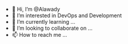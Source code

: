 - 👋 Hi, I’m @Alawady
- 👀 I’m interested in DevOps and Development
- 🌱 I’m currently learning ...
- 💞️ I’m looking to collaborate on ...
- 📫 How to reach me ...

<!---
Alawady/Alawady is a ✨ special ✨ repository because its `README.md` (this file) appears on your GitHub profile.
You can click the Preview link to take a look at your changes.
--->
